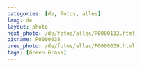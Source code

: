 ```yaml
---
categories: [de, fotos, alles]
lang: de
layout: photo
next_photo: /de/fotos/alles/P0000132.html
picname: P0000038
prev_photo: /de/fotos/alles/P0000039.html
tags: [Green Grass]
---
```


